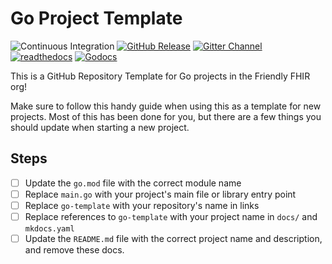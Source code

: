 # Go Project Template

![Continuous Integration](https://img.shields.io/github/actions/workflow/status/friendly-fhir/go-template/.github%2Fworkflows%2Fpostsubmit.yaml?logo=github)
[![GitHub Release](https://img.shields.io/github/v/release/friendly-fhir/go-template?include_prereleases)][github-releases]
[![Gitter Channel](https://img.shields.io/badge/matrix-%23friendly--fhir-darkcyan?logo=gitter)][gitter-channel]
[![readthedocs](https://img.shields.io/badge/docs-readthedocs-blue?logo=readthedocs&logoColor=white)][docs]
[![Godocs](https://img.shields.io/badge/docs-godocs-blue?logo=go&logoColor=white)][go-docs]

This is a GitHub Repository Template for Go projects in the Friendly FHIR org!

Make sure to follow this handy guide when using this as a template for new
projects. Most of this has been done for you, but there are a few things you
should update when starting a new project.

[gitter-channel]: https://matrix.to/#/#go-template:gitter.im
[docs]: https://friendly-fhir.github.io/go-template/
[go-docs]: https://pkg.go.dev/github.com/friendly-fhir/go-template
[github-releases]: https://github.com/friendly-fhir/go-template/releases

## Steps

* [ ] Update the `go.mod` file with the correct module name
* [ ] Replace `main.go` with your project's main file or library entry point
* [ ] Replace `go-template` with your repository's name in links
* [ ] Replace references to `go-template` with your project name in `docs/` and
      `mkdocs.yaml`
* [ ] Update the `README.md` file with the correct project name and description,
      and remove these docs.

